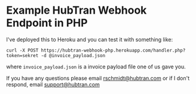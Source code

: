 # Example HubTran Webhook Endpoint in PHP

I've deployed this to Heroku and you can test it with something like:

```
curl -X POST https://hubtran-webhook-php.herokuapp.com/handler.php?token=sekret -d @invoice_payload.json
```

where `invoice_payload.json` is a invoice payload file one of us gave you.

If you have any questions please email rschmidt@hubtran.com or if I
don't respond, email support@hubtran.com
